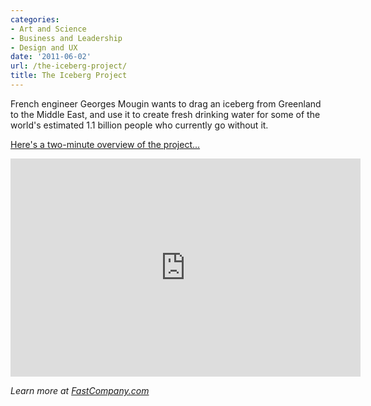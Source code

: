 ```yaml
---
categories:
- Art and Science
- Business and Leadership
- Design and UX
date: '2011-06-02'
url: /the-iceberg-project/
title: The Iceberg Project
---
```


French engineer Georges Mougin wants to drag an iceberg from Greenland to the Middle East, and use it to create fresh drinking water for some of the world's estimated 1.1 billion people who currently go without it.

<a href="https://www.youtube.com/watch?v=opChLhLMFmU">Here's a two-minute overview of the project...</a>

<p align="center"><iframe width="560" height="349" src="https://www.youtube.com/embed/opChLhLMFmU?rel=0" frameborder="0" allowfullscreen></iframe></p>

<em>Learn more at <a href="http://www.fastcompany.com/1755444/tugboat-vs-iceberg-video">FastCompany.com</a></em>